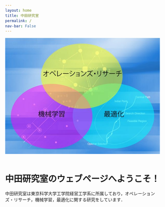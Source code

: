 ```yaml
---
layout: home
title: 中田研究室
permalink: /
nav-bar: False
---
```


<div style="text-align:center">
  <img src="images/0_home/research.jpg">
</div>
<br>

# 中田研究室のウェブページへようこそ！

中田研究室は東京科学大学工学院経営工学系に所属しており，オペレーションズ・リサーチ，機械学習，最適化に関する研究をしています．
